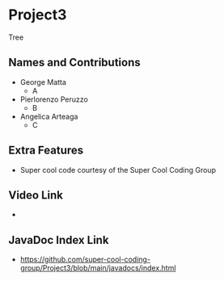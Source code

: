 # Project3
Tree

## Names and Contributions
- George Matta
  -  A
- Pierlorenzo Peruzzo
  - B
- Angelica Arteaga
  - C

## Extra Features
- Super cool code courtesy of the Super Cool Coding Group

## Video Link
-

## JavaDoc Index Link
- https://github.com/super-cool-coding-group/Project3/blob/main/javadocs/index.html




